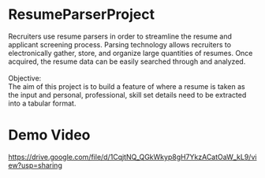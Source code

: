 # ResumeParserProject
Recruiters use resume parsers in order to streamline the resume and applicant screening process. Parsing technology allows recruiters to electronically gather, store, and organize large quantities of resumes. Once acquired, the resume data can be easily searched through and analyzed.   <br><br>Objective: <br>The aim of this project is to build a feature of where a resume is taken as the input and personal, professional, skill set details need to be extracted into a tabular format.


# Demo Video
https://drive.google.com/file/d/1CqjtNQ_QGkWkyp8gH7YkzACatOaW_kL9/view?usp=sharing

